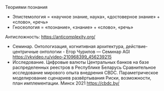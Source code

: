 Теориями познания
- Эпистемология = «научное знание, наука», «достоверное знание» + «слово», «речь»
- Гносеология = «познание», «знание» + «слово», «речь»

Антисложность: https://anticomplexity.org/
- Семинар. Онтологизация, когнитивная архитектура, действие-центричные онтологии - Егор Чурилов — Семинар AGI
https://vkvideo.ru/video-210968399_456239215
- Исследование. Цифровые валюты Центральных банков на базе распределенных реестров в Республике Беларусь
Сравнительное исследование мирового опыта внедрения CBDC. Параметрическое моделирование сценариев развёртывания
Риски, возможности, план имплементации. Минск 2021 https://cbdc.by/

